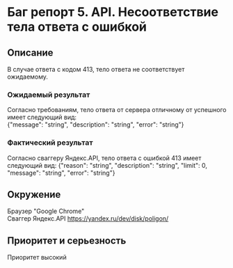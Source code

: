 # Баг репорт 5. API. Несоответствие тела ответа с ошибкой

## Описание
В случае ответа с кодом 413, тело ответа не соответствует ожидаемому.

### Ожидаемый результат
Согласно требованиям, тело ответа от сервера отличному от успешного имеет следующий вид:  
{"message": "string", "description": "string", "error": "string"}
### Фактический результат
Согласно сваггеру Яндекс.API, тело ответа с ошибкой 413 имеет следующий вид:
{"reason": "string", "description": "string", "limit": 0, "message": "string", "error": "string"}

## Окружение
Браузер "Google Chrome"  
Сваггер Яндекс.API https://yandex.ru/dev/disk/poligon/


## Приоритет и серьезность
Приоритет высокий